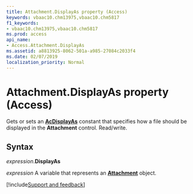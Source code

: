 ```yaml
---
title: Attachment.DisplayAs property (Access)
keywords: vbaac10.chm13975,vbaac10.chm5817
f1_keywords:
- vbaac10.chm13975,vbaac10.chm5817
ms.prod: access
api_name:
- Access.Attachment.DisplayAs
ms.assetid: a8813925-8062-501a-a985-27084c2033f4
ms.date: 02/07/2019
localization_priority: Normal
---
```



# Attachment.DisplayAs property (Access)

Gets or sets an **[AcDisplayAs](Access.AcDisplayAs.md)** constant that specifies how a file should be displayed in the **Attachment** control. Read/write.


## Syntax

_expression_.**DisplayAs**

_expression_ A variable that represents an **[Attachment](Access.Attachment.md)** object.




[!include[Support and feedback](~/includes/feedback-boilerplate.md)]
